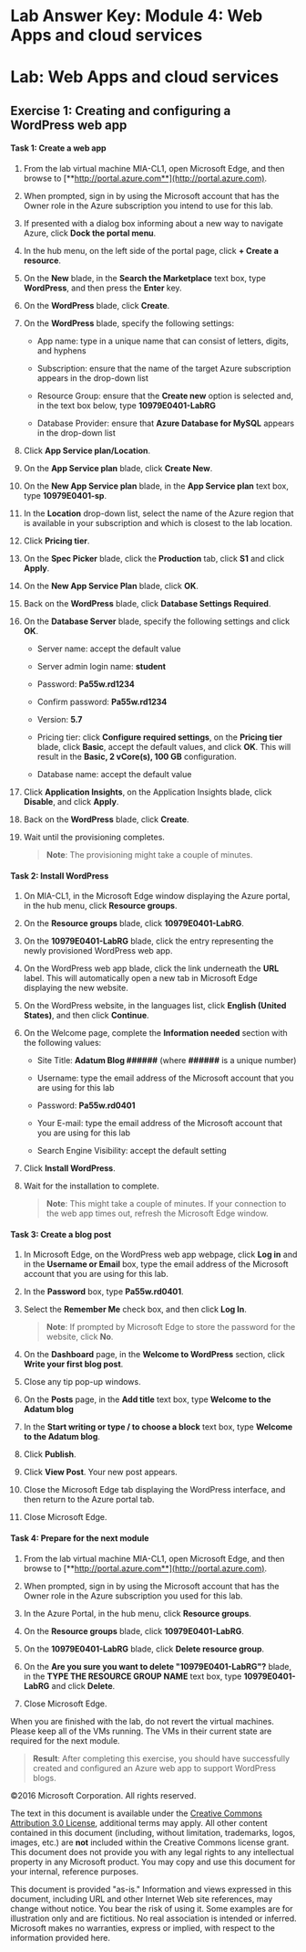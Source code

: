 ﻿# Lab Answer Key:  Module 4: Web Apps and cloud services
# Lab: Web Apps and cloud services
  
## Exercise 1: Creating and configuring a WordPress web app
  
#### Task 1: Create a web app
  
1. From the lab virtual machine MIA-CL1, open Microsoft Edge, and then browse to [**http://portal.azure.com**](http://portal.azure.com). 

1. When prompted, sign in by using the Microsoft account that has the Owner role in the Azure subscription you intend to use for this lab.

1. If presented with a dialog box informing about a new way to navigate Azure, click **Dock the portal menu**.

1. In the hub menu, on the left side of the portal page, click **+ Create a resource**.

1. On the **New** blade, in the **Search the Marketplace** text box, type **WordPress**, and then press the **Enter** key.

1. On the **WordPress** blade, click **Create**.

1. On the **WordPress** blade, specify the following settings:

    - App name: type in a unique name that can consist of letters, digits, and hyphens

    - Subscription: ensure that the name of the target Azure subscription appears in the drop-down list

    - Resource Group: ensure that the **Create new** option is selected and, in the text box below, type **10979E0401-LabRG**

    - Database Provider: ensure that **Azure Database for MySQL** appears in the drop-down list

1. Click **App Service plan/Location**.

1. On the **App Service plan** blade, click **Create New**.

1. On the **New App Service plan** blade, in the **App Service plan** text box, type **10979E0401-sp**.

1. In the **Location** drop-down list, select the name of the Azure region that is available in your subscription and which is closest to the lab location.

1. Click **Pricing tier**.

1. On the **Spec Picker** blade, click the **Production** tab, click **S1** and click **Apply**.

1. On the **New App Service Plan** blade, click **OK**.

1. Back on the **WordPress** blade, click **Database Settings Required**.

1. On the **Database Server** blade, specify the following settings and click **OK**.

    - Server name: accept the default value

    - Server admin login name: **student**

    - Password: **Pa55w.rd1234**

    - Confirm password: **Pa55w.rd1234**

    - Version: **5.7**

    - Pricing tier: click **Configure required settings**, on the **Pricing tier** blade, click **Basic**, accept the default values, and click **OK**. This will result in the **Basic, 2 vCore(s), 100 GB** configuration.

    - Database name: accept the default value

1. Click **Application Insights**, on the Application Insights blade, click **Disable**, and click **Apply**. 

1. Back on the **WordPress** blade, click **Create**.

1. Wait until the provisioning completes.

    > **Note**: The provisioning might take a couple of minutes.


#### Task 2: Install WordPress
  
1. On MIA-CL1, in the Microsoft Edge window displaying the Azure portal, in the hub menu, click **Resource groups**.

1. On the **Resource groups** blade, click **10979E0401-LabRG**.

1. On the **10979E0401-LabRG** blade, click the entry representing the newly provisioned WordPress web app.

1. On the WordPress web app blade, click the link underneath the **URL** label. This will automatically open a new tab in Microsoft Edge displaying the new website.

1. On the WordPress website, in the languages list, click **English (United States)**, and then click **Continue**. 

1. On the Welcome page, complete the **Information needed** section with the following values:

    - Site Title: **Adatum Blog ######** (where **######** is a unique number)

    - Username: type the email address of the Microsoft account that you are using for this lab

    - Password: **Pa55w.rd0401**

    - Your E-mail: type the email address of the Microsoft account that you are using for this lab

    - Search Engine Visibility: accept the default setting

1. Click **Install WordPress**. 

1. Wait for the installation to complete.

    > **Note**: This might take a couple of minutes. If your connection to the web app times out, refresh the Microsoft Edge window.


#### Task 3: Create a blog post
  
1. In Microsoft Edge, on the WordPress web app webpage, click **Log in** and in the **Username or Email** box, type the email address of the Microsoft account that you are using for this lab.

1. In the **Password** box, type **Pa55w.rd0401**.

1. Select the **Remember Me** check box, and then click **Log In**.

    > **Note**: If prompted by Microsoft Edge to store the password for the website, click **No**.

1. On the **Dashboard** page, in the **Welcome to WordPress** section, click **Write your first blog post**.

1. Close any tip pop-up windows.

1. On the **Posts** page, in the **Add title** text box, type **Welcome to the Adatum blog**

1. In the **Start writing or type / to choose a block** text box, type **Welcome to the Adatum blog**.

1. Click **Publish**.

1. Click **View Post**. Your new post appears. 

1. Close the Microsoft Edge tab displaying the WordPress interface, and then return to the Azure portal tab.

1. Close Microsoft Edge.


#### Task 4: Prepare for the next module

1. From the lab virtual machine MIA-CL1, open Microsoft Edge, and then browse to [**http://portal.azure.com**](http://portal.azure.com). 

1. When prompted, sign in by using the Microsoft account that has the Owner role in the Azure subscription you used for this lab.

1. In the Azure Portal, in the hub menu, click **Resource groups**.

1. On the **Resource groups** blade, click **10979E0401-LabRG**.

1. On the **10979E0401-LabRG** blade, click **Delete resource group**. 

1. On the **Are you sure you want to delete "10979E0401-LabRG"?** blade, in the **TYPE THE RESOURCE GROUP NAME** text box, type **10979E0401-LabRG** and click **Delete**.

1. Close Microsoft Edge.

When you are finished with the lab, do not revert the virtual machines. Please keep all of the VMs running. The VMs in their current state are required for the next module.

> **Result**: After completing this exercise, you should have successfully created and configured an Azure web app to support WordPress blogs. 



©2016 Microsoft Corporation. All rights reserved.

The text in this document is available under the [Creative Commons Attribution 3.0 License](https://creativecommons.org/licenses/by/3.0/legalcode "Creative Commons Attribution 3.0 License"), additional terms may apply.  All other content contained in this document (including, without limitation, trademarks, logos, images, etc.) are **not** included within the Creative Commons license grant.  This document does not provide you with any legal rights to any intellectual property in any Microsoft product. You may copy and use this document for your internal, reference purposes.

This document is provided "as-is." Information and views expressed in this document, including URL and other Internet Web site references, may change without notice. You bear the risk of using it. Some examples are for illustration only and are fictitious. No real association is intended or inferred. Microsoft makes no warranties, express or implied, with respect to the information provided here.
